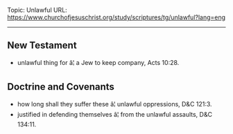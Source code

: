 Topic: Unlawful
URL: https://www.churchofjesuschrist.org/study/scriptures/tg/unlawful?lang=eng

---

## New Testament

- unlawful thing for â¦ a Jew to keep company, Acts 10:28.

## Doctrine and Covenants

- how long shall they suffer these â¦ unlawful oppressions, D&C 121:3.
- justified in defending themselves â¦ from the unlawful assaults, D&C 134:11.


